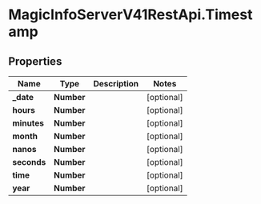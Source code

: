 # MagicInfoServerV41RestApi.Timestamp

## Properties
Name | Type | Description | Notes
------------ | ------------- | ------------- | -------------
**_date** | **Number** |  | [optional] 
**hours** | **Number** |  | [optional] 
**minutes** | **Number** |  | [optional] 
**month** | **Number** |  | [optional] 
**nanos** | **Number** |  | [optional] 
**seconds** | **Number** |  | [optional] 
**time** | **Number** |  | [optional] 
**year** | **Number** |  | [optional] 


